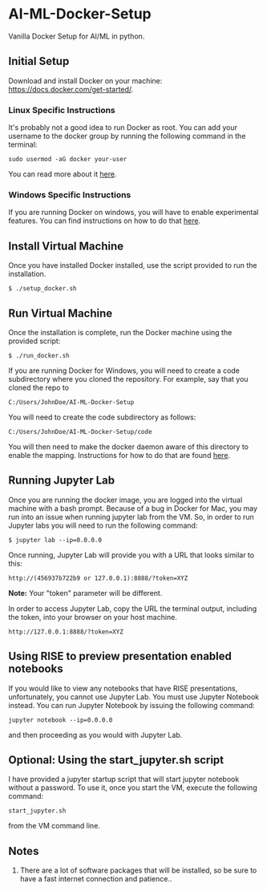 # AI-ML-Docker-Setup
Vanilla Docker Setup for AI/ML in python.


## Initial Setup 
Download and install Docker on your machine: https://docs.docker.com/get-started/. 

### Linux Specific Instructions
It's probably not a good idea to run Docker as root. You can add your username to the docker group by running the following command in the terminal:

`sudo usermod -aG docker your-user`

You can read more about it [here](https://docs.docker.com/install/linux/docker-ce/ubuntu/#install-using-the-convenience-script).

### Windows Specific Instructions
If you are running Docker on windows, you will have to enable experimental features. You can find instructions on how to do that [here](https://docs.docker.com/docker-for-windows/#experimental-mode).

## Install Virtual Machine
Once you have installed Docker installed, use the script provided to run the installation.

`$ ./setup_docker.sh`

## Run Virtual Machine
Once the installation is complete, run the Docker machine using the provided script:

`$ ./run_docker.sh`

If you are running Docker for Windows, you will need to create a code subdirectory where you cloned the repository. For example, say that you cloned the repo to

`C:/Users/JohnDoe/AI-ML-Docker-Setup`

You will need to create the code subdirectory as follows:

`C:/Users/JohnDoe/AI-ML-Docker-Setup/code`

You will then need to make the docker daemon aware of this directory to enable the mapping. Instructions for how to do that are found [here](https://docs.docker.com/docker-for-windows/#shared-drives).

## Running Jupyter Lab

Once you are running the docker image, you are logged into the virtual machine with a bash prompt. Because of a bug in Docker for Mac, you may run into an issue when running jupyter lab from the VM. So, in order to run Jupyter labs you will need to run the following command:

`$ jupyter lab --ip=0.0.0.0`

Once running, Jupyter Lab will provide you with a URL that looks similar to this:

`http://(456937b722b9 or 127.0.0.1):8888/?token=XYZ`

**Note:** Your "token" parameter will be different. 

In order to access Jupyter Lab, copy the URL the terminal output, including the token, into your browser on your host machine. 

`http://127.0.0.1:8888/?token=XYZ`

## Using RISE to preview presentation enabled notebooks

If you would like to view any notebooks that have RISE presentations, unfortunately, you cannot use Jupyter Lab. You must use Jupyter Notebook instead. You can run Jupyter Notebook by issuing the following command:

`jupyter notebook --ip=0.0.0.0`

and then proceeding as you would with Jupyter Lab.

## Optional: Using the start_jupyter.sh script

I have provided a jupyter startup script that will start jupyter notebook without a password. To use it, once you start the VM, execute the following command:

`start_jupyter.sh`

from the VM command line.

## Notes
1. There are a lot of software packages that will be installed, so be sure to have a fast internet connection and patience..
